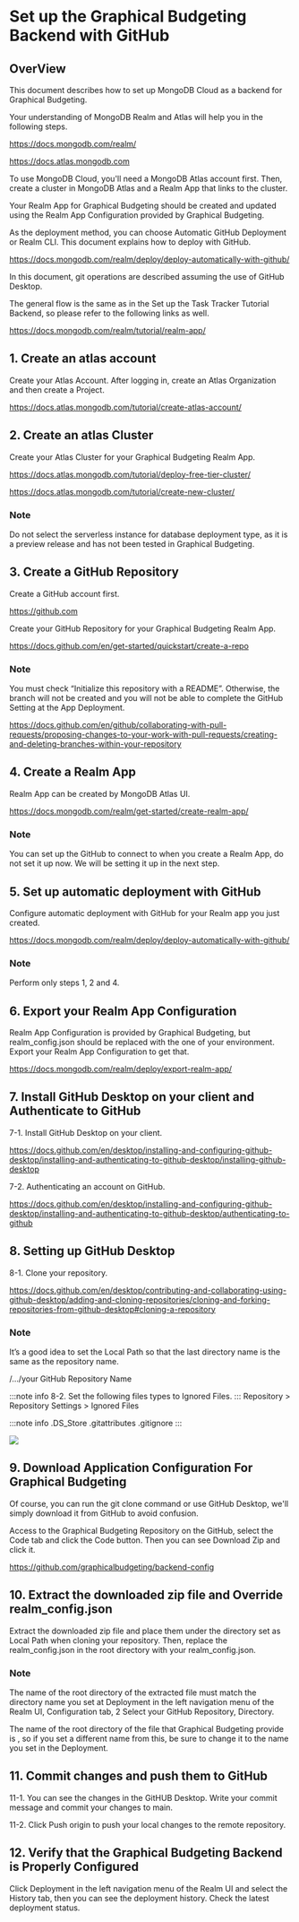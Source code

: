 # Set up the Graphical Budgeting Backend with GitHub
## OverView
This document describes how to set up MongoDB Cloud as a backend for Graphical Budgeting.

Your understanding of MongoDB Realm and Atlas will help you in the following steps.

<https://docs.mongodb.com/realm/>

<https://docs.atlas.mongodb.com>


To use MongoDB Cloud, you'll need a MongoDB Atlas account first.
Then, create a cluster in MongoDB Atlas and a Realm App that links to the cluster.

Your Realm App for Graphical Budgeting should be created and updated using the Realm App Configuration provided by Graphical Budgeting.

As the deployment method, you can choose Automatic GitHub Deployment or Realm CLI.
This document explains how to deploy with GitHub.

<https://docs.mongodb.com/realm/deploy/deploy-automatically-with-github/>

In this document, git operations are described assuming the use of GitHub Desktop.


The general flow is the same as in the Set up the Task Tracker Tutorial Backend, so please refer to the following links as well.

<https://docs.mongodb.com/realm/tutorial/realm-app/>

## 1. Create an atlas account
Create your Atlas Account. After logging in, create an Atlas Organization and then create a Project.

<https://docs.atlas.mongodb.com/tutorial/create-atlas-account/>

## 2. Create an atlas Cluster

Create your Atlas Cluster for your Graphical Budgeting Realm App.

<https://docs.atlas.mongodb.com/tutorial/deploy-free-tier-cluster/>

<https://docs.atlas.mongodb.com/tutorial/create-new-cluster/>

### Note
Do not select the serverless instance for database deployment type, as it is a preview release and has not been tested in Graphical Budgeting.

## 3. Create a GitHub Repository

Create a GitHub account first.

<https://github.com>

Create your GitHub Repository for your Graphical Budgeting Realm App.

<https://docs.github.com/en/get-started/quickstart/create-a-repo>

### Note
You must check “Initialize this repository with a README”. Otherwise, the branch will not be created and you will not be able to complete the GitHub Setting at the App Deployment.

<https://docs.github.com/en/github/collaborating-with-pull-requests/proposing-changes-to-your-work-with-pull-requests/creating-and-deleting-branches-within-your-repository>


## 4. Create a Realm App

Realm App can be created by MongoDB Atlas UI.

<https://docs.mongodb.com/realm/get-started/create-realm-app/>

### Note
You can set up the GitHub to connect to when you create a Realm App, do not set it up now.
We will be setting it up in the next step.


## 5. Set up automatic deployment with GitHub

Configure automatic deployment with GitHub for your Realm app you just created.

<https://docs.mongodb.com/realm/deploy/deploy-automatically-with-github/>

### Note
Perform only steps 1, 2 and 4.

## 6. Export your Realm App Configuration

Realm App Configuration is provided by Graphical Budgeting, but realm_config.json should be replaced with the one of your environment. Export your Realm App Configuration to get that.

<https://docs.mongodb.com/realm/deploy/export-realm-app/>

## 7. Install GitHub Desktop on your client and Authenticate to GitHub

7-1. Install GitHub Desktop on your client.

<https://docs.github.com/en/desktop/installing-and-configuring-github-desktop/installing-and-authenticating-to-github-desktop/installing-github-desktop>

7-2. Authenticating an account on GitHub.

<https://docs.github.com/en/desktop/installing-and-configuring-github-desktop/installing-and-authenticating-to-github-desktop/authenticating-to-github>

## 8. Setting up GitHub Desktop

8-1. Clone your repository.

<https://docs.github.com/en/desktop/contributing-and-collaborating-using-github-desktop/adding-and-cloning-repositories/cloning-and-forking-repositories-from-github-desktop#cloning-a-repository>

### Note
It’s a good idea to set the Local Path so that the last directory name is the same as the repository name.

/…/your GitHub Repository Name

:::note info
8-2. Set the following files types to Ignored Files.
:::
Repository > Repository Settings > Ignored Files

:::note info
.DS_Store
.gitattributes
.gitignore
:::

![](https://graphicalbudgeting.github.io/backend-config-github-doc//resources/ignoredfiles.png)

## 9. Download Application Configuration For Graphical Budgeting

Of course, you can run the git clone command or use GitHub Desktop, we'll simply download it from GitHub to avoid confusion.

Access to the Graphical Budgeting Repository on the GitHub, select the Code tab and click the Code button. Then you can see Download Zip and click it.

<https://github.com/graphicalbudgeting/backend-config>


## 10. Extract the downloaded zip file and Override realm_config.json

Extract the downloaded zip file and place them under the directory set as Local Path when cloning your repository. Then, replace the realm_config.json in the root directory with your realm_config.json.

### Note
The name of the root directory of the extracted file must match the directory name you set at Deployment in the left navigation menu of the Realm UI, Configuration tab, 2 Select your GitHub Repository, Directory.

The name of the root directory of the file that Graphical Budgeting provide is <backend-config>, so if you set a different name from this, be sure to change it to the name you set in the Deployment.

## 11. Commit changes and push them to GitHub

11-1. You can see the changes in the GitHUB Desktop. Write your commit message and commit your changes to main.

11-2. Click Push origin to push your local changes to the remote repository.

## 12. Verify that the Graphical Budgeting Backend is Properly Configured

Click Deployment in the left navigation menu of the Realm UI and select the History tab, then you can see the deployment history. Check the latest deployment status.
